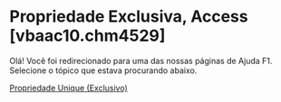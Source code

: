 
# Propriedade Exclusiva, Access [vbaac10.chm4529]

Olá! Você foi redirecionado para uma das nossas páginas de Ajuda F1. Selecione o tópico que estava procurando abaixo.

[Propriedade Unique (Exclusivo)](http://msdn.microsoft.com/library/283e5d33-b281-150f-9766-6ecc0da6a09a%28Office.15%29.aspx)
